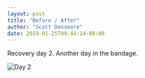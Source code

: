 ```yaml
---
layout: post
title: "Before / After"
author: "Scott Densmore"
date: 2019-01-25T09:44:14-08:00
---
```


Recovery day 2. Another day in the bandage.

![Day 2](/assets/img/fcac26c76b.jpg)
